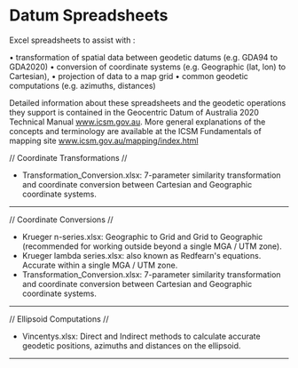 # Datum Spreadsheets
Excel spreadsheets to assist with :

•	transformation of spatial data between geodetic datums (e.g. GDA94 to GDA2020)
•	conversion of coordinate systems (e.g. Geographic (lat, lon) to Cartesian),
•	projection of data to a map grid
•	common geodetic computations (e.g. azimuths, distances)

Detailed information about these spreadsheets and the geodetic operations they support is contained in the Geocentric Datum of Australia 2020 Technical Manual www.icsm.gov.au.
More general explanations of the concepts and terminology are available at the ICSM Fundamentals of mapping site  www.icsm.gov.au/mapping/index.html 


// Coordinate Transformations //
- Transformation_Conversion.xlsx: 7-parameter similarity transformation and coordinate conversion between Cartesian and Geographic coordinate systems.
__________________________________


// Coordinate Conversions //
- Krueger n-series.xlsx: Geographic to Grid and Grid to Geographic (recommended for working outside beyond a single MGA / UTM zone).
- Krueger lambda series.xlsx: also known as Redfearn's equations. Accurate within a single MGA / UTM zone.
- Transformation_Conversion.xlsx: 7-parameter similarity transformation and coordinate conversion between Cartesian and Geographic coordinate systems.
__________________________________


// Ellipsoid Computations //
- Vincentys.xlsx: Direct and Indirect methods to calculate accurate geodetic positions, azimuths and distances on the ellipsoid.
__________________________________
